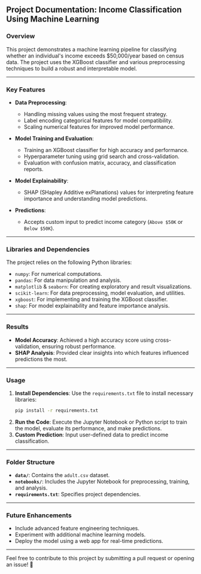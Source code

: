 ## Project Documentation: Income Classification Using Machine Learning

### Overview
This project demonstrates a machine learning pipeline for classifying whether an individual's income exceeds $50,000/year based on census data. The project uses the XGBoost classifier and various preprocessing techniques to build a robust and interpretable model.

---

### Key Features
- **Data Preprocessing**:
  - Handling missing values using the most frequent strategy.
  - Label encoding categorical features for model compatibility.
  - Scaling numerical features for improved model performance.

- **Model Training and Evaluation**:
  - Training an XGBoost classifier for high accuracy and performance.
  - Hyperparameter tuning using grid search and cross-validation.
  - Evaluation with confusion matrix, accuracy, and classification reports.

- **Model Explainability**:
  - SHAP (SHapley Additive exPlanations) values for interpreting feature importance and understanding model predictions.

- **Predictions**:
  - Accepts custom input to predict income category (`Above $50K` or `Below $50K`).

---

### Libraries and Dependencies
The project relies on the following Python libraries:
- `numpy`: For numerical computations.
- `pandas`: For data manipulation and analysis.
- `matplotlib` & `seaborn`: For creating exploratory and result visualizations.
- `scikit-learn`: For data preprocessing, model evaluation, and utilities.
- `xgboost`: For implementing and training the XGBoost classifier.
- `shap`: For model explainability and feature importance analysis.

---

### Results
- **Model Accuracy**: Achieved a high accuracy score using cross-validation, ensuring robust performance.
- **SHAP Analysis**: Provided clear insights into which features influenced predictions the most.

---

### Usage
1. **Install Dependencies**: Use the `requirements.txt` file to install necessary libraries:
   ```bash
   pip install -r requirements.txt
   ```
2. **Run the Code**: Execute the Jupyter Notebook or Python script to train the model, evaluate its performance, and make predictions.
3. **Custom Prediction**: Input user-defined data to predict income classification.

---

### Folder Structure
- **`data/`**: Contains the `adult.csv` dataset.
- **`notebooks/`**: Includes the Jupyter Notebook for preprocessing, training, and analysis.
- **`requirements.txt`**: Specifies project dependencies.

---

### Future Enhancements
- Include advanced feature engineering techniques.
- Experiment with additional machine learning models.
- Deploy the model using a web app for real-time predictions.

---

Feel free to contribute to this project by submitting a pull request or opening an issue! 🚀